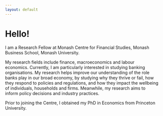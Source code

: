 ```yaml
---
layout: default
---
```


<h1>Hello!</h1>

<p>I am a Research Fellow at Monash Centre for Financial Studies, Monash Business School, Monash University.</p>

<p>My research fields include finance, macroeconomics and labour economics. 
  Currently, I am particularly interested in studying banking organisations. 
  My research helps improve our understanding of the role banks play in our broad economy, 
  by studying why they thrive or fail, 
  how they respond to policies and regulations, 
  and how they impact the wellbeing of individuals, households and firms. 
  Meanwhile, my research aims to inform policy decisions and industry practices. </p>

<p>Prior to joining the Centre, I obtained my PhD in Economics from Princeton University. </p>
